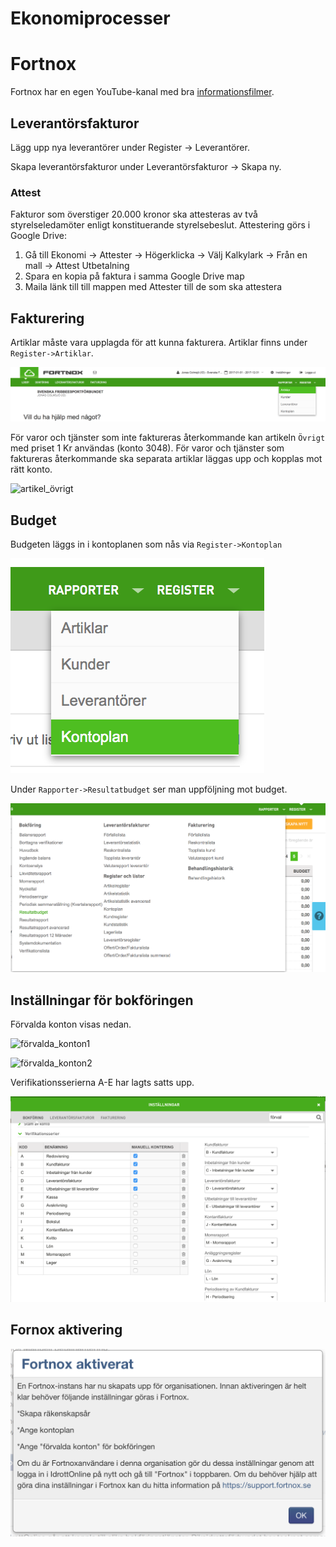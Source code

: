 # Ekonomiprocesser

# Fortnox

Fortnox har en egen YouTube-kanal med bra [informationsfilmer](https://www.youtube.com/user/FortnoxAB).

## Leverantörsfakturor

Lägg upp nya leverantörer under Register -> Leverantörer.

Skapa leverantörsfakturor under Leverantörsfakturor -> Skapa ny.

### Attest

Fakturor som överstiger 20.000 kronor ska attesteras av två styrelseledamöter enligt konstituerande styrelsebeslut. Attestering görs i Google Drive:

1. Gå till Ekonomi -> Attester -> Högerklicka -> Välj Kalkylark -> Från en mall -> Attest Utbetalning
1. Spara en kopia på faktura i samma Google Drive map
1. Maila länk till till mappen med Attester till de som ska attestera


## Fakturering

Artiklar måste vara upplagda för att kunna fakturera. Artiklar finns under `Register->Artiklar`.

![meny_artiklar](./media/fortnox/meny_artiklar.png "meny_artiklar")


För varor och tjänster som inte faktureras återkommande kan artikeln `Övrigt` med priset
1 Kr användas (konto 3048). För varor och tjänster som faktureras återkommande ska separata artiklar 
läggas upp och kopplas mot rätt konto.

![artikel_övrigt](./media/fortnox/artikel_övrigt.png "artikel_övrigt")


## Budget

Budgeten läggs in i kontoplanen som nås via `Register->Kontoplan`

![meny_kontoplan](./media/fortnox/meny_kontoplan.png "meny_kontoplan")


Under `Rapporter->Resultatbudget` ser man uppföljning mot budget.

![meny_resultatbudget](./media/fortnox/meny_resultatbudget.png "meny_resultatbudget")



## Inställningar för bokföringen

Förvalda konton visas nedan.

![förvalda_konton1](./media/fortnox/förvalda_konton1.png "förvalda_konton1")

![förvalda_konton2](./media/fortnox/förvalda_konton2.png "förvalda_konton2")

Verifikationsserierna A-E har lagts satts upp.

![verifikationsserier](./media/fortnox/verifikationsserier.png "verifikationsserier")



## Fornox aktivering

![Aktivering i Idrottonline](./media/fortnox/170109_Fortnox_aktivering.png "Aktivering i Fortnox")


